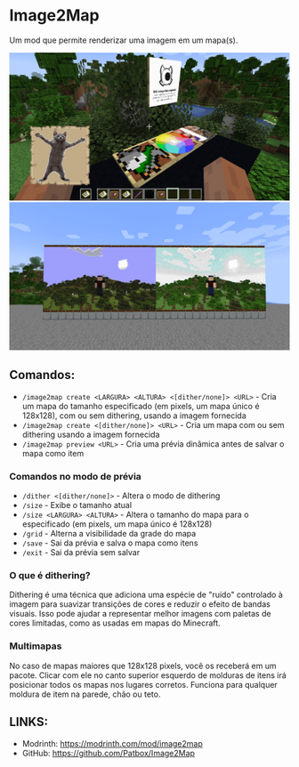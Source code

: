 # Image2Map

Um mod que permite renderizar uma imagem em um mapa(s).

![Algumas imagens](../../assets/image2map/image2map01.png)
![Mais imagens](../../assets/image2map/image2map02.png)

## Comandos:
- `/image2map create <LARGURA> <ALTURA> <[dither/none]> <URL>` - Cria um mapa do tamanho especificado (em pixels, um mapa único é 128x128), com ou sem dithering, usando a imagem fornecida
- `/image2map create <[dither/none]> <URL>` - Cria um mapa com ou sem dithering usando a imagem fornecida
- `/image2map preview <URL>` - Cria uma prévia dinâmica antes de salvar o mapa como item

### Comandos no modo de prévia
- `/dither <[dither/none]>` - Altera o modo de dithering
- `/size` - Exibe o tamanho atual
- `/size <LARGURA> <ALTURA>` - Altera o tamanho do mapa para o especificado (em pixels, um mapa único é 128x128)
- `/grid` - Alterna a visibilidade da grade do mapa
- `/save` - Sai da prévia e salva o mapa como itens
- `/exit` - Sai da prévia sem salvar

### O que é dithering?

Dithering é uma técnica que adiciona uma espécie de "ruído" controlado à imagem para suavizar transições de cores e reduzir o efeito de bandas visuais. Isso pode ajudar a representar melhor imagens com paletas de cores limitadas, como as usadas em mapas do Minecraft.

### Multimapas
No caso de mapas maiores que 128x128 pixels, você os receberá em um pacote. Clicar com ele no canto superior esquerdo de molduras de itens irá posicionar todos os mapas nos lugares corretos. Funciona para qualquer moldura de item na parede, chão ou teto.

## LINKS:
- Modrinth: https://modrinth.com/mod/image2map
- GitHub: https://github.com/Patbox/Image2Map
